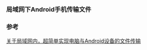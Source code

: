 ### 局域网下Android手机传输文件


### 参考
[关于局域网内，超简单实现电脑与Android设备的文件传输](https://blog.csdn.net/zhurifeihong/article/details/89195051)  

